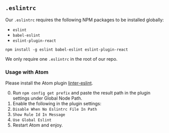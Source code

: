 ## `.eslintrc`

Our `.eslintrc` requires the following NPM packages to be installed globally:

- `eslint`
- `babel-eslint`
- `eslint-plugin-react`

```
npm install -g eslint babel-eslint eslint-plugin-react
```

We only require one `.eslintrc` in the root of our repo.

### Usage with Atom

Please install the Atom plugin [linter-eslint](https://atom.io/packages/linter-eslint).

0. Run `npm config get prefix` and paste the result path in the plugin settings under Global Node Path.
0. Enable the following in the plugin settings:
  0. `Disable When No Eslintrc File In Path`
  0. `Show Rule Id In Message`
  0. `Use Global Eslint`
0. Restart Atom and enjoy.
